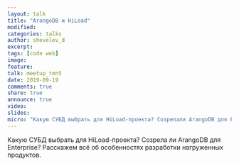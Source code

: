 ```yaml
---
layout: talk
title: "ArangoDB и HiLoad"
modified:
categories: talks
author: shevelev_d
excerpt:
tags: [code web]
image:
feature:
talk: meetup_tmn5
date: 2019-09-19
comments: true
share: true
announce: true
video: 
slides: 
micro: "Какую СУБД выбрать для HiLoad-проекта? Созрелали ArangoDB для Enterprise? Расскажем всё об особенностях разработки нагруженных продуктов."
---
```


Какую СУБД выбрать для HiLoad-проекта? Созрела ли ArangoDB для Enterprise? Расскажем всё об особенностях разработки нагруженных продуктов.